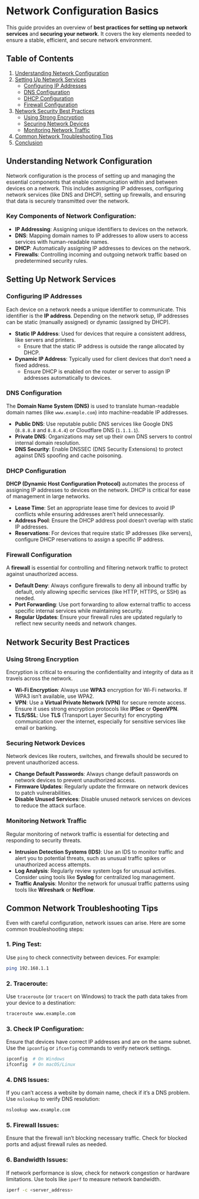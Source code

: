 # Network Configuration Basics

This guide provides an overview of **best practices for setting up network services** and **securing your network**. It covers the key elements needed to ensure a stable, efficient, and secure network environment.

## Table of Contents

1. [Understanding Network Configuration](#understanding-network-configuration)
2. [Setting Up Network Services](#setting-up-network-services)
   - [Configuring IP Addresses](#configuring-ip-addresses)
   - [DNS Configuration](#dns-configuration)
   - [DHCP Configuration](#dhcp-configuration)
   - [Firewall Configuration](#firewall-configuration)
3. [Network Security Best Practices](#network-security-best-practices)
   - [Using Strong Encryption](#using-strong-encryption)
   - [Securing Network Devices](#securing-network-devices)
   - [Monitoring Network Traffic](#monitoring-network-traffic)
4. [Common Network Troubleshooting Tips](#common-network-troubleshooting-tips)
5. [Conclusion](#conclusion)

## Understanding Network Configuration

Network configuration is the process of setting up and managing the essential components that enable communication within and between devices on a network. This includes assigning IP addresses, configuring network services (like DNS and DHCP), setting up firewalls, and ensuring that data is securely transmitted over the network.

### Key Components of Network Configuration:
- **IP Addressing**: Assigning unique identifiers to devices on the network.
- **DNS**: Mapping domain names to IP addresses to allow users to access services with human-readable names.
- **DHCP**: Automatically assigning IP addresses to devices on the network.
- **Firewalls**: Controlling incoming and outgoing network traffic based on predetermined security rules.

## Setting Up Network Services

### Configuring IP Addresses
Each device on a network needs a unique identifier to communicate. This identifier is the **IP address**. Depending on the network setup, IP addresses can be static (manually assigned) or dynamic (assigned by DHCP).

- **Static IP Address**: Used for devices that require a consistent address, like servers and printers.
  - Ensure that the static IP address is outside the range allocated by DHCP.
- **Dynamic IP Address**: Typically used for client devices that don’t need a fixed address.
  - Ensure DHCP is enabled on the router or server to assign IP addresses automatically to devices.

### DNS Configuration
The **Domain Name System (DNS)** is used to translate human-readable domain names (like `www.example.com`) into machine-readable IP addresses.

- **Public DNS**: Use reputable public DNS services like Google DNS (`8.8.8.8` and `8.8.4.4`) or Cloudflare DNS (`1.1.1.1`).
- **Private DNS**: Organizations may set up their own DNS servers to control internal domain resolution.
- **DNS Security**: Enable DNSSEC (DNS Security Extensions) to protect against DNS spoofing and cache poisoning.

### DHCP Configuration
**DHCP (Dynamic Host Configuration Protocol)** automates the process of assigning IP addresses to devices on the network. DHCP is critical for ease of management in large networks.

- **Lease Time**: Set an appropriate lease time for devices to avoid IP conflicts while ensuring addresses aren’t held unnecessarily.
- **Address Pool**: Ensure the DHCP address pool doesn’t overlap with static IP addresses.
- **Reservations**: For devices that require static IP addresses (like servers), configure DHCP reservations to assign a specific IP address.

### Firewall Configuration
A **firewall** is essential for controlling and filtering network traffic to protect against unauthorized access.

- **Default Deny**: Always configure firewalls to deny all inbound traffic by default, only allowing specific services (like HTTP, HTTPS, or SSH) as needed.
- **Port Forwarding**: Use port forwarding to allow external traffic to access specific internal services while maintaining security.
- **Regular Updates**: Ensure your firewall rules are updated regularly to reflect new security needs and network changes.

## Network Security Best Practices

### Using Strong Encryption
Encryption is critical to ensuring the confidentiality and integrity of data as it travels across the network.

- **Wi-Fi Encryption**: Always use **WPA3** encryption for Wi-Fi networks. If WPA3 isn’t available, use WPA2.
- **VPN**: Use a **Virtual Private Network (VPN)** for secure remote access. Ensure it uses strong encryption protocols like **IPSec** or **OpenVPN**.
- **TLS/SSL**: Use **TLS** (Transport Layer Security) for encrypting communication over the internet, especially for sensitive services like email or banking.

### Securing Network Devices
Network devices like routers, switches, and firewalls should be secured to prevent unauthorized access.

- **Change Default Passwords**: Always change default passwords on network devices to prevent unauthorized access.
- **Firmware Updates**: Regularly update the firmware on network devices to patch vulnerabilities.
- **Disable Unused Services**: Disable unused network services on devices to reduce the attack surface.

### Monitoring Network Traffic
Regular monitoring of network traffic is essential for detecting and responding to security threats.

- **Intrusion Detection Systems (IDS)**: Use an IDS to monitor traffic and alert you to potential threats, such as unusual traffic spikes or unauthorized access attempts.
- **Log Analysis**: Regularly review system logs for unusual activities. Consider using tools like **Syslog** for centralized log management.
- **Traffic Analysis**: Monitor the network for unusual traffic patterns using tools like **Wireshark** or **NetFlow**.

## Common Network Troubleshooting Tips

Even with careful configuration, network issues can arise. Here are some common troubleshooting steps:

### 1. **Ping Test**:
Use `ping` to check connectivity between devices. For example:

```bash
ping 192.168.1.1
```

### 2. **Traceroute**:
Use `traceroute` (or `tracert` on Windows) to track the path data takes from your device to a destination:

```bash
traceroute www.example.com
```

### 3. **Check IP Configuration**:
Ensure that devices have correct IP addresses and are on the same subnet. Use the `ipconfig` or `ifconfig` commands to verify network settings.

```bash
ipconfig  # On Windows
ifconfig  # On macOS/Linux
```

### 4. **DNS Issues**:
If you can’t access a website by domain name, check if it’s a DNS problem. Use `nslookup` to verify DNS resolution:

```bash
nslookup www.example.com
```

### 5. **Firewall Issues**:
Ensure that the firewall isn’t blocking necessary traffic. Check for blocked ports and adjust firewall rules as needed.

### 6. **Bandwidth Issues**:
If network performance is slow, check for network congestion or hardware limitations. Use tools like `iperf` to measure network bandwidth.

```bash
iperf -c <server_address>
```
